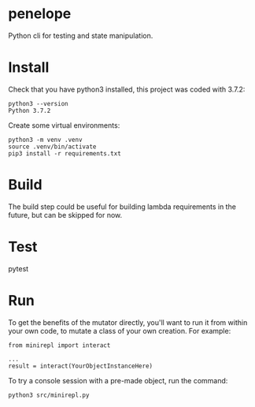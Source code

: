 # penelope
Python cli for testing and state manipulation.


# Install
Check that you have python3 installed, this project was coded with 3.7.2:

    python3 --version
    Python 3.7.2

Create some virtual environments:

    python3 -m venv .venv
    source .venv/bin/activate
    pip3 install -r requirements.txt

# Build
The build step could be useful for building lambda requirements in the future, but can be skipped for now.

# Test

  pytest


# Run

To get the benefits of the mutator directly, you'll want to run it from within your own code, to mutate a class of your own creation. For example:

    from minirepl import interact

    ...
    result = interact(YourObjectInstanceHere)

To try a console session with a pre-made object, run the command:

    python3 src/minirepl.py

